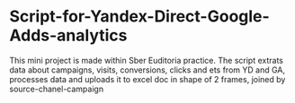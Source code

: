 # Script-for-Yandex-Direct-Google-Adds-analytics
This mini project is made within Sber Euditoria practice.
The script extrats data about campaigns, visits, conversions, clicks and ets from YD and GA, processes data and uploads it to excel doc in shape of 2 frames, joined by source-chanel-campaign 
